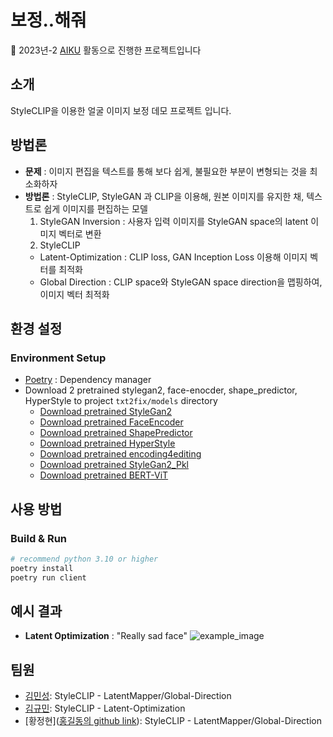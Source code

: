 # 보정..해줘

📢 2023년-2 [AIKU](https://github.com/AIKU-Official) 활동으로 진행한 프로젝트입니다

## 소개

StyleCLIP을 이용한 얼굴 이미지 보정 데모 프로젝트 입니다.

## 방법론

- **문제** : 이미지 편집을 텍스트를 통해 보다 쉽게, 불필요한 부분이 변형되는 것을 최소화하자
- **방법론** : StyleCLIP, StyleGAN 과 CLIP을 이용해, 원본 이미지를 유지한 채, 텍스트로 쉽게 이미지를 편집하는 모델
  1. StyleGAN Inversion : 사용자 입력 이미지를 StyleGAN space의 latent 이미지 벡터로 변환
  2. StyleCLIP 
    - Latent-Optimization : CLIP loss, GAN Inception Loss 이용해 이미지 벡터를 최적화
    - Global Direction : CLIP space와 StyleGAN space direction을 맵핑하여, 이미지 벡터 최적화

## 환경 설정

### Environment Setup

- [Poetry](https://python-poetry.org/) : Dependency manager
- Download 2 pretrained stylegan2, face-enocder, shape_predictor, HyperStyle to project `txt2fix/models` directory
  - [Download pretrained StyleGan2](https://drive.google.com/file/d/1UC_22inUDEZiAfZ-UaQO_AZ4Ah40mAr8/view?usp=sharing) 
  - [Download pretrained FaceEncoder](https://drive.google.com/file/d/1BlHw_7pFxwCL51o6GKLyAwyIoqb9p0U2/view?usp=sharing)
  - [Download pretrained ShapePredictor](https://drive.google.com/file/d/1XRKtDDSQqug-OmYPbXWRjBCMfI2JmkQP/view?usp=sharing)
  - [Download pretrained HyperStyle](https://drive.google.com/file/d/1_5g-wkZQ3QmMD3uo0nJzlwTzX9mSkN67/view?usp=drive_link)
  - [Download pretrained encoding4editing](https://drive.google.com/file/d/1ceyCq126bUqbGoakpwWVyt5AstvrWHih/view?usp=sharing)
  - [Download pretrained StyleGan2_Pkl](https://drive.google.com/file/d/1wNdsEFGyNaC_6WpP81mpYrfoMbpgtPP7/view?usp=sharing)
  - [Download pretrained BERT-ViT](https://drive.google.com/file/d/1jxf1TThQqdjYwk8wPZueP3eNeuz9WLu7/view?usp=sharing)




## 사용 방법

### Build & Run
```bash
# recommend python 3.10 or higher
poetry install
poetry run client
```
## 예시 결과
- **Latent Optimization** : "Really sad face"
    ![example_image](https://github.com/AIKU-Official/aiku-23-2-haejwo/assets/55953815/f4f7b1ce-2feb-4005-b74f-9d97aa9b9b2c)

## 팀원

- [김민성](https://github.com/mingsung-k): StyleCLIP - LatentMapper/Global-Direction
- [김규민](https://github.com/KY00KIM/): StyleCLIP - Latent-Optimization
- [황정현]([홍길동의 github link](https://github.com/imjunghyunee/)): StyleCLIP - LatentMapper/Global-Direction

